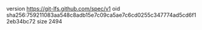 version https://git-lfs.github.com/spec/v1
oid sha256:759211083aa548c8adb15e7c09ca5ae7c6cd0255c347774ad5cd6f12eb34bc72
size 2494
